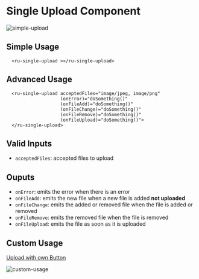 # Single Upload Component

![simple-upload](https://cloud.githubusercontent.com/assets/20790833/26151729/54d950c2-3b04-11e7-83b0-cee18cb44a32.gif)

## Simple Usage

```angular2html
  <ru-single-upload ></ru-single-upload>
```

## Advanced Usage

```angular2html
  <ru-single-upload acceptedFiles="image/jpeg, image/png"
                    (onError)="doSomething()"
                    (onFileAdd)="doSomething()"
                    (onFileChange)="doSomething()"
                    (onFileRemove)="doSomething()"
                    (onFileUpload)="doSomething()">
  </ru-single-upload>
```

## Valid Inputs

* `acceptedFiles`: accepted files to upload

## Ouputs

* `onError`: emits the error when there is an error
* `onFileAdd`: emits the new file when a new file is added **not uploaded**
* `onFileChange`: emits the added or removed file when the file is added or removed
* `onFileRemove`: emits the removed file when the file is removed
* `onFileUpload`: emits the file as soon as it is uploaded

## Custom Usage

[Upload with own Button](../src/app/demo/custom-single-upload)

![custom-usage](https://cloud.githubusercontent.com/assets/20790833/26152196/3770b94c-3b06-11e7-8be2-0f4a3db71ce4.gif)
